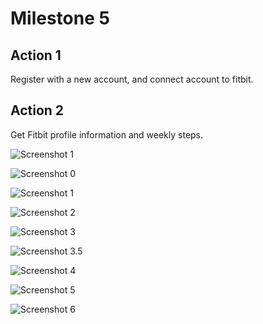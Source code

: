 # Milestone 5

## Action 1
Register with a new account, and connect account to fitbit.

## Action 2
Get Fitbit profile information and weekly steps.

![Screenshot 1](https://github.com/edwardkchen/COGS_121_Group/blob/master/markdown%20files/milestone5/1.png)

![Screenshot 0](https://github.com/edwardkchen/COGS_121_Group/blob/master/markdown%20files/milestone5/7.png)

![Screenshot 1](https://github.com/edwardkchen/COGS_121_Group/blob/master/markdown%20files/milestone5/6.png)

![Screenshot 2](https://github.com/edwardkchen/COGS_121_Group/blob/master/markdown%20files/milestone5/5.png)

![Screenshot 3](https://github.com/edwardkchen/COGS_121_Group/blob/master/markdown%20files/milestone5/4.png)

![Screenshot 3.5](https://github.com/edwardkchen/COGS_121_Group/blob/master/markdown%20files/milestone5/3.png)

![Screenshot 4](https://github.com/edwardkchen/COGS_121_Group/blob/master/markdown%20files/milestone5/3.5.png)

![Screenshot 5](https://github.com/edwardkchen/COGS_121_Group/blob/master/markdown%20files/milestone5/2.png)

![Screenshot 6](https://github.com/edwardkchen/COGS_121_Group/blob/master/markdown%20files/milestone5/1.png)
